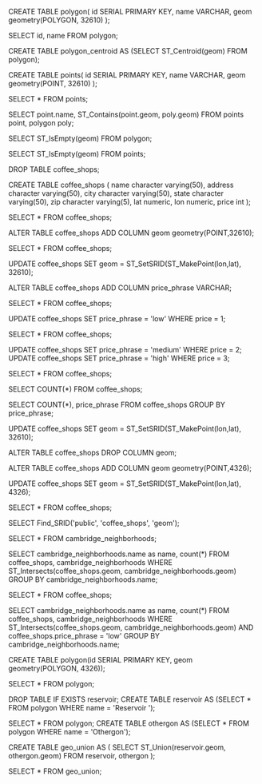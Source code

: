 CREATE TABLE polygon(
	id SERIAL PRIMARY KEY,
	name VARCHAR,
	geom geometry(POLYGON, 32610)
);

SELECT id, name FROM polygon;

CREATE TABLE polygon_centroid AS (SELECT ST_Centroid(geom) FROM polygon);

CREATE TABLE points(
	id SERIAL PRIMARY KEY,
	name VARCHAR,
	geom geometry(POINT, 32610)
);

SELECT * FROM points;

SELECT point.name, ST_Contains(point.geom, poly.geom) FROM points point, polygon poly;

SELECT ST_IsEmpty(geom) FROM polygon;

SELECT ST_IsEmpty(geom) FROM points;

DROP TABLE coffee_shops;

CREATE TABLE coffee_shops
	(
	  name character varying(50),
	  address character varying(50),
	  city character varying(50),
	  state character varying(50),
	  zip character varying(5),
	  lat numeric,
	  lon numeric,
	  price int	
	);
	
SELECT * FROM coffee_shops;	

ALTER TABLE coffee_shops ADD COLUMN geom geometry(POINT,32610);

SELECT * FROM coffee_shops;	

UPDATE coffee_shops SET geom = ST_SetSRID(ST_MakePoint(lon,lat), 32610);

ALTER TABLE coffee_shops ADD COLUMN price_phrase VARCHAR;

SELECT * FROM coffee_shops;

UPDATE coffee_shops SET price_phrase = 'low' WHERE price = 1;

SELECT * FROM coffee_shops;

UPDATE coffee_shops SET price_phrase = 'medium' WHERE price = 2;
UPDATE coffee_shops SET price_phrase = 'high' WHERE price = 3;

SELECT * FROM coffee_shops;

SELECT COUNT(*) FROM coffee_shops;

SELECT COUNT(*), price_phrase FROM coffee_shops GROUP BY price_phrase;

UPDATE coffee_shops SET geom = ST_SetSRID(ST_MakePoint(lon,lat), 32610);


ALTER TABLE coffee_shops DROP COLUMN geom;

ALTER TABLE coffee_shops ADD COLUMN geom geometry(POINT,4326);

UPDATE coffee_shops SET geom = ST_SetSRID(ST_MakePoint(lon,lat), 4326);

SELECT * FROM coffee_shops;

SELECT Find_SRID('public', 'coffee_shops', 'geom');

SELECT * FROM cambridge_neighborhoods;

SELECT cambridge_neighborhoods.name as name, count(*)
	FROM coffee_shops, cambridge_neighborhoods
	WHERE ST_Intersects(coffee_shops.geom, cambridge_neighborhoods.geom)
	GROUP BY cambridge_neighborhoods.name;

SELECT * FROM coffee_shops;
	
	
SELECT cambridge_neighborhoods.name as name, count(*)
	FROM coffee_shops, cambridge_neighborhoods
	WHERE ST_Intersects(coffee_shops.geom, cambridge_neighborhoods.geom) AND coffee_shops.price_phrase = 'low'
	GROUP BY cambridge_neighborhoods.name;
	

CREATE TABLE polygon(id SERIAL PRIMARY KEY, geom geometry(POLYGON, 4326));


SELECT * FROM polygon;

DROP TABLE IF EXISTS reservoir;
CREATE TABLE reservoir AS (SELECT * FROM polygon WHERE name = 'Reservoir ');

SELECT * FROM polygon;
CREATE TABLE othergon AS (SELECT * FROM polygon WHERE name = 'Othergon');

CREATE TABLE geo_union AS (
	SELECT ST_Union(reservoir.geom, othergon.geom) FROM reservoir, othergon
);

SELECT * FROM geo_union;

